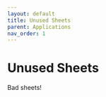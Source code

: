 ```yaml
---
layout: default
title: Unused Sheets
parent: Applications
nav_order: 1
---
```


# Unused Sheets

Bad sheets!
